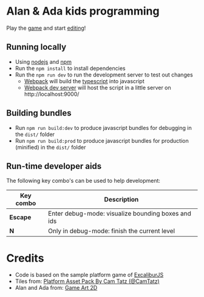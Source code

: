# Alan & Ada kids programming

Play the [game](https://wimyedema.github.io/alan-and-ada/) and 
start [editing](https://vscode.dev/github/WimYedema/alan-and-ada)!

## Running locally

* Using [nodejs](https://nodejs.org/en/) and [npm](https://www.npmjs.com/)
* Run the `npm install` to install dependencies
* Run the `npm run dev` to run the development server to test out changes
   * [Webpack](https://webpack.js.org/) will build the [typescript](https://www.typescriptlang.org/) into javascript
   * [Webpack dev server](https://webpack.js.org/configuration/dev-server/) will host the script in a little server on http://localhost:9000/

## Building bundles

* Run `npm run build:dev` to produce javascript bundles for debugging in the `dist/` folder
* Run `npm run build:prod` to produce javascript bundles for production (minified) in the `dist/` folder

## Run-time developer aids

The following key combo's can be used to help development:

| Key combo    | Description                                        |
| ------------ | -------------------------------------------------- |
| **Escape**   | Enter debug-mode: visualize bounding boxes and ids |
| **N**        | Only in debug-mode: finish the current level       |

# Credits

* Code is based on the sample platform game of [ExcaliburJS](https://excaliburjs.com)
* Tiles from: [Platform Asset Pack By Cam Tatz (@CamTatz)](https://opengameart.org/content/platformer-asset-pack-1)
* Alan and Ada from: [Game Art 2D](https://www.gameart2d.com/freebies.html)
